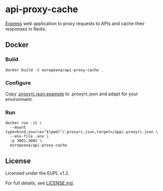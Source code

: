 # api-proxy-cache

[Express](https://expressjs.com/) web application to proxy requests to APIs and
cache their responses in Redis.

## Docker

### Build

```
docker build -t europeana/api-proxy-cache .
```

### Configure

Copy [.proxyrc.json.example](.proxyrc.json.example) to .proxyrc.json and
adapt for your environment.

### Run

```
docker run -it \
  --mount type=bind,source="$(pwd)"/.proxyrc.json,target=/app/.proxyrc.json \
  --env-file .env \
  -p 3001:3001 \
  europeana/api-proxy-cache
```

## License

Licensed under the EUPL v1.2.

For full details, see [LICENSE.md](LICENSE.md).
